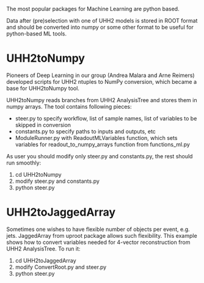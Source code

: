 The most popular packages for Machine Learning are python based. 

Data after (pre)selection with one of UHH2 models is stored in ROOT format and should be converted into numpy or some other format to be useful for python-based ML tools.

# UHH2toNumpy 

Pioneers of Deep Learning in our group (Andrea Malara and Arne Reimers) developed scripts for UHH2 ntuples to NumPy conversion, which became a base for UHH2toNumpy tool.
 
UHH2toNumpy reads branches from UHH2 AnalysisTree and stores them in numpy arrays.
The tool contains following pieces:
- steer.py to specify workflow, list of sample names, list of variables to be skipped in conversion 
- constants.py to specify paths to inputs and outputs, etc
- ModuleRunner.py with ReadoutMLVariables function, which sets variables for readout_to_numpy_arrays function from functions_ml.py 

As user you should modify only steer.py and constants.py, the rest should run smoothly:
1) cd UHH2toNumpy
2) modify  steer.py and constants.py
3) python steer.py


# UHH2toJaggedArray

Sometimes one wishes to have flexible number of objects per event, e.g. jets. JaggedArray from uproot package allows such flexibility. This example shows how to convert variables needed for 4-vector reconstruction from UHH2 AnalysisTree.
To run it:
1) cd UHH2toJaggedArray
2) modify ConvertRoot.py and steer.py
3) python steer.py

